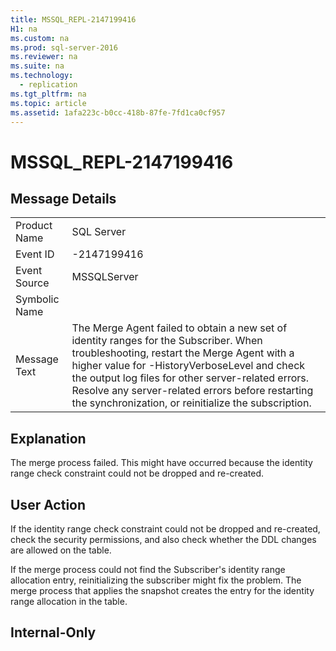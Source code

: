 ```yaml
---
title: MSSQL_REPL-2147199416
H1: na
ms.custom: na
ms.prod: sql-server-2016
ms.reviewer: na
ms.suite: na
ms.technology: 
  - replication
ms.tgt_pltfrm: na
ms.topic: article
ms.assetid: 1afa223c-b0cc-418b-87fe-7fd1ca0cf957
---
```

# MSSQL_REPL-2147199416
    
## Message Details  
  
|||  
|-|-|  
|Product Name|SQL Server|  
|Event ID|-2147199416|  
|Event Source|MSSQLServer|  
|Symbolic Name||  
|Message Text|The Merge Agent failed to obtain a new set of identity ranges for the Subscriber. When troubleshooting, restart the Merge Agent with a higher value for -HistoryVerboseLevel and check the output log files for other server-related errors. Resolve any server-related errors before restarting the synchronization, or reinitialize the subscription.|  
  
## Explanation  
 The merge process failed. This might have occurred because the identity range check constraint could not be dropped and re-created.  
  
## User Action  
 If the identity range check constraint could not be dropped and re-created, check the security permissions, and also check whether the DDL changes are allowed on the table.  
  
 If the merge process could not find the Subscriber's identity range allocation entry, reinitializing the subscriber might fix the problem. The merge process that applies the snapshot creates the entry for the identity range allocation in the table.  
  
## Internal-Only  
  